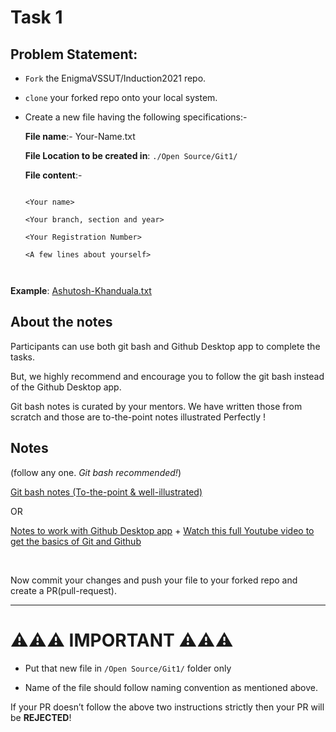 # Task 1

## Problem Statement:



- `Fork` the EnigmaVSSUT/Induction2021 repo.  

- `clone` your forked repo onto your local system.  
<!--
- In that cloned local repo Create a new file in a new branch.   
-->
- Create a new file having the following specifications:-



    **File name**:- Your-Name.txt

    **File Location to be created in**: `./Open Source/Git1/`



    **File content**:-

    ```

    <Your name>

    <Your branch, section and year>

    <Your Registration Number>

    <A few lines about yourself>



    ```



**Example**: [Ashutosh-Khanduala.txt](Ashutosh-Khanduala.txt)


## About the notes

Participants can use both git bash and Github Desktop app to complete the tasks.

But, we highly recommend and encourage you to follow the git bash  instead of the Github Desktop app.


Git bash notes is curated by your mentors. We have written those from scratch and those are to-the-point notes illustrated Perfectly !



## Notes

(follow any one. *Git bash recommended!*)

[Git bash notes (To-the-point & well-illustrated)](https://1drv.ms/u/s!ApWwSDDAnudpgn5kqlxB-t2-jW2E?e=gHGVE2)

OR

[Notes to work with Github Desktop app](https://github.com/Anubhcv/first-contributions/blob/master/gui-tool-tutorials/github-desktop-tutorial.md) + [Watch this full Youtube video to get the basics of Git and Github](https://www.youtube.com/watch?v=iR5WIknxdkY&start=0)


<br>

Now commit your changes and push your file to your forked repo and create a PR(pull-request).


-----------------------------------


# ⚠⚠⚠ IMPORTANT ⚠⚠⚠



- Put that new file in `/Open Source/Git1/`  folder only

- Name of the file should follow naming convention as mentioned above.
<!--
- Make sure to give PR through new branch you created instead of main/master branch.
 -->


If your PR doesn’t follow the above two instructions strictly then your PR will be **REJECTED**!
